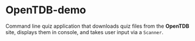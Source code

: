 # OpenTDB-demo

 Command line quiz application that downloads quiz files from the <b>OpenTDB</b> site, displays them in console, and takes user input via a <code>Scanner</code>. 
